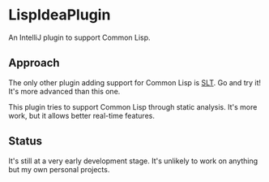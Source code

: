 # LispIdeaPlugin

An IntelliJ plugin to support Common Lisp.

## Approach

The only other plugin adding support for Common Lisp is [SLT](https://github.com/Enerccio/SLT). Go and try it! It's more advanced than this one.

This plugin tries to support Common Lisp through static analysis. It's more work, but it allows better real-time features.

## Status

It's still at a very early development stage. It's unlikely to work on anything but my own personal projects.